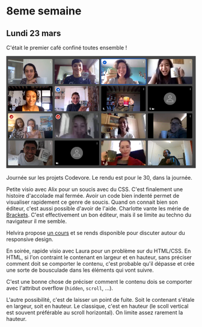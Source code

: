# 8eme semaine

## Lundi 23 mars

C'était le premier café confiné toutes ensemble !

![](semaine-08/premier-cafe-confine.png)

Journée sur les projets Codevore. Le rendu est pour le 30, dans la journée.

Petite visio avec Alix pour un soucis avec du CSS. C'est finalement une
histoire d'accolade mal fermée. Avoir un code bien indenté permet de visualiser
rapidement ce genre de soucis. Quand on connait bien son éditeur, c'est aussi
possible d'avoir de l'aide. Charlotte vante les mérie de
[Brackets](http://brackets.io/). C'est effectivement un bon éditeur, mais il se
limite au techno du navigateur il me semble.

Helvira propose [un cours](semaine-08/liens-cours-RWD.docx) et se rends
disponible pour discuter autour du responsive design.

En soirée, rapide visio avec Laura pour un problème sur du HTML/CSS. En HTML,
si l'on contraint le contenant en largeur et en hauteur, sans préciser comment
doit se comporter le contenu, c'est probable qu'il dépasse et crée une sorte de
bousculade dans les éléments qui vont suivre. 

C'est une bonne chose de préciser comment le contenu dois se comporter avec
l'attribut overflow (`hidden`, `scroll`, ...).

L'autre possibilité, c'est de laisser un point de fuite. Soit le contenant
s'étale en largeur, soit en hauteur. Le classique, c'est en hauteur (le scoll
vertical est souvent préférable au scroll horizontal). On limite assez rarement
la hauteur.




